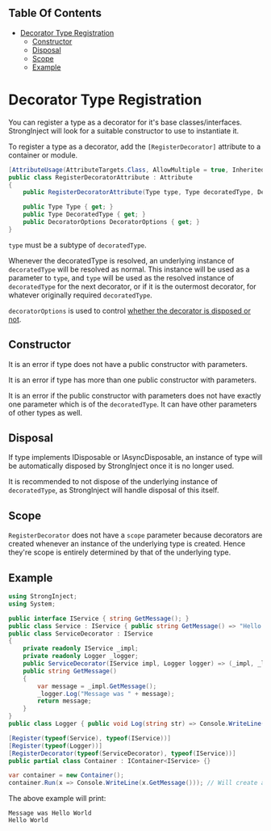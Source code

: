 <!-- START doctoc generated TOC please keep comment here to allow auto update -->
<!-- DON'T EDIT THIS SECTION, INSTEAD RE-RUN doctoc TO UPDATE -->
## Table Of Contents

- [Decorator Type Registration](#decorator-type-registration)
  - [Constructor](#constructor)
  - [Disposal](#disposal)
  - [Scope](#scope)
  - [Example](#example)

<!-- END doctoc generated TOC please keep comment here to allow auto update -->

# Decorator Type Registration

You can register a type as a decorator for it's base classes/interfaces. StrongInject will look for a suitable constructor to use to instantiate it.

To register a type as a decorator, add the `[RegisterDecorator]` attribute to a container or module.

```csharp
[AttributeUsage(AttributeTargets.Class, AllowMultiple = true, Inherited = false)]
public class RegisterDecoratorAttribute : Attribute
{
    public RegisterDecoratorAttribute(Type type, Type decoratedType, DecoratorOptions decoratorOptions = DecoratorOptions.Default);

    public Type Type { get; }
    public Type DecoratedType { get; }
    public DecoratorOptions DecoratorOptions { get; }
}
```

`type` must be a subtype of `decoratedType`.

Whenever the decoratedType is resolved, an underlying instance of `decoratedType` will be resolved as normal. This instance will be used as a parameter to `type`, and `type` will be used as the resolved instance of `decoratedType` for the next decorator, or if it is the outermost decorator, for whatever originally required `decoratedType`.

`decoratorOptions` is used to control [whether the decorator is disposed or not](https://github.com/YairHalberstadt/stronginject/wiki/Decorators#disposal).

## Constructor

It is an error if type does not have a public constructor with parameters.

It is an error if type has more than one public constructor with parameters.

It is an error if the public constructor with parameters does not have exactly one parameter which is of the `decoratedType`. It can have other parameters of other types as well.

## Disposal

If type implements IDisposable or IAsyncDisposable, an instance of type will be automatically disposed by StrongInject once it is no longer used.

It is recommended to not dispose of the underlying instance of `decoratedType`, as StrongInject will handle disposal of this itself.

## Scope

`RegisterDecorator` does not have a `scope` parameter because decorators are created whenever an instance of the underlying type is created. Hence they're scope is entirely determined by that of the underlying type.

## Example

```csharp
using StrongInject;
using System;

public interface IService { string GetMessage(); }
public class Service : IService { public string GetMessage() => "Hello World"; }
public class ServiceDecorator : IService
{
    private readonly IService _impl;
    private readonly Logger _logger;
    public ServiceDecorator(IService impl, Logger logger) => (_impl, _logger) = (impl, logger);
    public string GetMessage()
    {
        var message = _impl.GetMessage();
        _logger.Log("Message was " + message);
        return message;
    }
}
public class Logger { public void Log(string str) => Console.WriteLine(str); }

[Register(typeof(Service), typeof(IService))]
[Register(typeof(Logger))]
[RegisterDecorator(typeof(ServiceDecorator), typeof(IService))]
public partial class Container : IContainer<IService> {}

var container = new Container();
container.Run(x => Console.WriteLine(x.GetMessage())); // Will create a new instance of Service and Logger, and pass them as parameters to the ServiceDecorator constructor. The instance of ServiceDecorator will be used as the parameter to the lambda.
```

The above example will print:

```
Message was Hello World
Hello World
```
